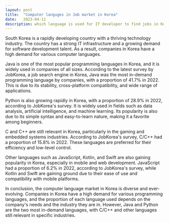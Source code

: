 ```yaml
---
layout: post
title:  "Computer languges in Job market in Korea"
date:   2023-04-11
description: which language is used for IT developer to find jobs in Korea
---
```


South Korea is a rapidly developing country with a thriving technology industry. The country has a strong IT infrastructure and a growing demand for software development talent. As a result, companies in Korea have a high demand for various computer languages.

Java is one of the most popular programming languages in Korea, and it is widely used in companies of all sizes. According to the latest survey by JobKorea, a job search engine in Korea, Java was the most in-demand programming language by companies, with a proportion of 41.7% in 2022. This is due to its stability, cross-platform compatibility, and wide range of applications.

Python is also growing rapidly in Korea, with a proportion of 28.9% in 2022, according to JobKorea's survey. It is widely used in fields such as data analysis, artificial intelligence, and machine learning. Its popularity is also due to its simple syntax and easy-to-learn nature, making it a favorite among beginners.

C and C++ are still relevant in Korea, particularly in the gaming and embedded systems industries. According to JobKorea's survey, C/C++ had a proportion of 15.8% in 2022. These languages are preferred for their efficiency and low-level control.

Other languages such as JavaScript, Kotlin, and Swift are also gaining popularity in Korea, especially in mobile and web development. JavaScript had a proportion of 6.2% in 2022, according to JobKorea's survey, while Kotlin and Swift are gaining ground due to their ease of use and compatibility with mobile platforms.

In conclusion, the computer language market in Korea is diverse and ever-evolving. Companies in Korea have a high demand for various programming languages, and the proportion of each language used depends on the company's needs and the industry they are in. However, Java and Python are the two most in-demand languages, with C/C++ and other languages still relevant in specific industries.

